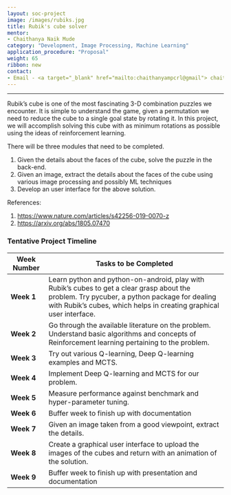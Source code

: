 ```yaml
---
layout: soc-project
image: /images/rubiks.jpg
title: Rubik's cube solver
mentor: 
- Chaithanya Naik Mude
category: "Development, Image Processing, Machine Learning"
application_procedure: "Proposal"
weight: 65
ribbon: new
contact:
- Email - <a target="_blank" href="mailto:chaithanyampcrl@gmail"> chaithanyampcrl@gmail</a>
---
```


---



<!--break-->

Rubik’s cube is one of the most fascinating 3-D combination puzzles we encounter. It is simple to understand the game, given a permutation we need to reduce the cube to a single goal state by rotating it. In this project, we will accomplish solving this cube with as minimum rotations as possible using the ideas of reinforcement learning.

There will be three modules that need to be completed. 
1. Given the details about the faces of the cube, solve the puzzle in the back-end. 
2. Given an image, extract the details about the faces of the cube using various image processing and possibly ML techniques
3. Develop an user interface for the above solution.

References:
1. <a>https://www.nature.com/articles/s42256-019-0070-z</a>
2. <a>https://arxiv.org/abs/1805.07470</a>

<!--break-->

### Tentative Project Timeline



<!--break-->

|Week Number  | Tasks to be Completed|
|--- | --- | 
|**Week 1** | Learn python and python-on-android, play with Rubik’s cubes to get a clear grasp about the problem. Try pycuber, a python package for dealing with Rubik’s cubes, which helps in creating graphical user interface.|
|**Week 2** | Go through the available literature on the problem. Understand basic algorithms and concepts of Reinforcement learning pertaining to the problem.|
|**Week 3** |Try out various Q-learning, Deep Q-learning examples and MCTS.|
|**Week 4** | Implement Deep Q-learning and MCTS for our problem.|
|**Week 5** | Measure performance against benchmark and hyper-parameter tuning.|
|**Week 6** | Buffer week to finish up with documentation|
|**Week 7** | Given an image taken from a good viewpoint, extract the details.|
|**Week 8** | Create a graphical user interface to upload the images of the cubes and return with an animation of the solution.|
|**Week 9** | Buffer week to finish up with presentation and documentation|


<!--break-->
